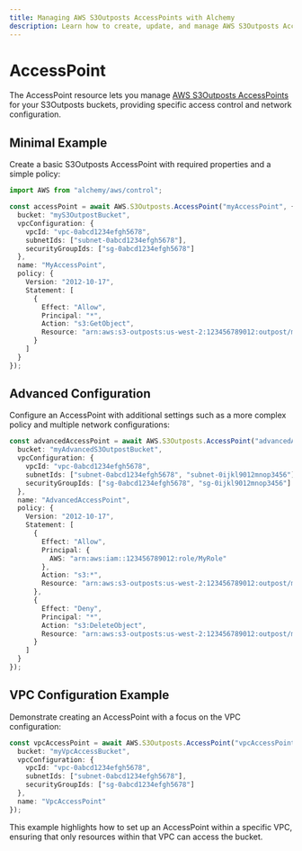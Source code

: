 ```yaml
---
title: Managing AWS S3Outposts AccessPoints with Alchemy
description: Learn how to create, update, and manage AWS S3Outposts AccessPoints using Alchemy Cloud Control.
---
```


# AccessPoint

The AccessPoint resource lets you manage [AWS S3Outposts AccessPoints](https://docs.aws.amazon.com/s3outposts/latest/userguide/) for your S3Outposts buckets, providing specific access control and network configuration.

## Minimal Example

Create a basic S3Outposts AccessPoint with required properties and a simple policy:

```ts
import AWS from "alchemy/aws/control";

const accessPoint = await AWS.S3Outposts.AccessPoint("myAccessPoint", {
  bucket: "myS3OutpostBucket",
  vpcConfiguration: {
    vpcId: "vpc-0abcd1234efgh5678",
    subnetIds: ["subnet-0abcd1234efgh5678"],
    securityGroupIds: ["sg-0abcd1234efgh5678"]
  },
  name: "MyAccessPoint",
  policy: {
    Version: "2012-10-17",
    Statement: [
      {
        Effect: "Allow",
        Principal: "*",
        Action: "s3:GetObject",
        Resource: "arn:aws:s3-outposts:us-west-2:123456789012:outpost/myS3OutpostBucket/*"
      }
    ]
  }
});
```

## Advanced Configuration

Configure an AccessPoint with additional settings such as a more complex policy and multiple network configurations:

```ts
const advancedAccessPoint = await AWS.S3Outposts.AccessPoint("advancedAccessPoint", {
  bucket: "myAdvancedS3OutpostBucket",
  vpcConfiguration: {
    vpcId: "vpc-0abcd1234efgh5678",
    subnetIds: ["subnet-0abcd1234efgh5678", "subnet-0ijkl9012mnop3456"],
    securityGroupIds: ["sg-0abcd1234efgh5678", "sg-0ijkl9012mnop3456"]
  },
  name: "AdvancedAccessPoint",
  policy: {
    Version: "2012-10-17",
    Statement: [
      {
        Effect: "Allow",
        Principal: {
          AWS: "arn:aws:iam::123456789012:role/MyRole"
        },
        Action: "s3:*",
        Resource: "arn:aws:s3-outposts:us-west-2:123456789012:outpost/myAdvancedS3OutpostBucket/*"
      },
      {
        Effect: "Deny",
        Principal: "*",
        Action: "s3:DeleteObject",
        Resource: "arn:aws:s3-outposts:us-west-2:123456789012:outpost/myAdvancedS3OutpostBucket/sensitive-data/*"
      }
    ]
  }
});
```

## VPC Configuration Example

Demonstrate creating an AccessPoint with a focus on the VPC configuration:

```ts
const vpcAccessPoint = await AWS.S3Outposts.AccessPoint("vpcAccessPoint", {
  bucket: "myVpcAccessBucket",
  vpcConfiguration: {
    vpcId: "vpc-0abcd1234efgh5678",
    subnetIds: ["subnet-0abcd1234efgh5678"],
    securityGroupIds: ["sg-0abcd1234efgh5678"]
  },
  name: "VpcAccessPoint"
});
```

This example highlights how to set up an AccessPoint within a specific VPC, ensuring that only resources within that VPC can access the bucket.
